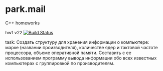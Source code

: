 # park.mail
C++ homeworks

hw1
v22
[![Build Status](https://travis-ci.com/piklin/cpp_homeworks_park.mail.svg?token=c1LPbTLZkxrCdye1us5m&branch=main)](https://travis-ci.com/piklin/cpp_homeworks_park.mail)

task:
Создать структуру для хранения информации о компьютере: марке (названии производителя), количестве ядер и тактовой частоте процессора, объеме оперативной памяти. Составить с ее использованием программу вывода информации обо всех известных компьютерах с группировкой по производителям.

